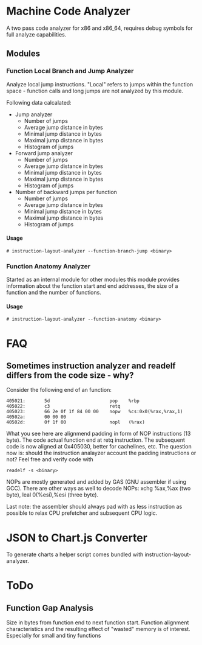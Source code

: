 # Machine Code Analyzer #

A two pass code analyzer for x86 and x86\_64, requires debug symbols for full
analyze capabilities.

## Modules ##

### Function Local Branch and Jump Analyzer ###

Analyze local jump instructions. "Local" refers to jumps within the function
space - function calls and long jumps are not analyzed by this module.

Following data calcalated:

- Jump analyzer
  - Number of jumps
  - Average jump distance in bytes
  - Minimal jump distance in bytes
  - Maximal jump distance in bytes
  - Histogram of jumps
- Forward jump analyzer
  - Number of jumps
  - Average jump distance in bytes
  - Minimal jump distance in bytes
  - Maximal jump distance in bytes
  - Histogram of jumps
- Number of backward jumps per function
  - Number of jumps
  - Average jump distance in bytes
  - Minimal jump distance in bytes
  - Maximal jump distance in bytes
  - Histogram of jumps



#### Usage ####

```
# instruction-layout-analyzer --function-branch-jump <binary>
```

### Function Anatomy Analyzer ###

Started as an internal module for other modules this module provides
information about the function start and end addresses, the size of a function
and the number of functions.


#### Usage ####

```
# instruction-layout-analyzer --function-anatomy <binary>
```


# FAQ #

## Sometimes instruction analyzer and readelf differs from the code size - why? ##

Consider the following end of an function:


```gas
405021:       5d                      pop    %rbp
405022:       c3                      retq
405023:       66 2e 0f 1f 84 00 00    nopw   %cs:0x0(%rax,%rax,1)
40502a:       00 00 00
40502d:       0f 1f 00                nopl   (%rax)
```

What you see here are alignmend padding in form of NOP instructions (13 byte).
The code actual function end at retq instruction. The subsequent code is now
aligned at 0x405030, better for cachelines, etc.  The question now is: should
the instruction analayzer account the padding instructions or not? Feel free
and verify code with

```
readelf -s <binary>
```

NOPs are mostly generated and added by GAS (GNU assembler if using GCC). There
are other ways as well to decode NOPs:  xchg %ax,%ax (two byte), leal
0(%esi),%esi (three byte).

Last note: the assembler should always pad with as less instruction as possible
to relax CPU prefetcher and subsequent CPU logic.


# JSON to Chart.js Converter #

To generate charts a helper script comes bundled with instruction-layout-analyzer.

# ToDo #

## Function Gap Analysis ##

Size in bytes from function end to next function start. Function alignment
characteristics and the resulting effect of "wasted" memory is of interest.
Especially for small and tiny functions
